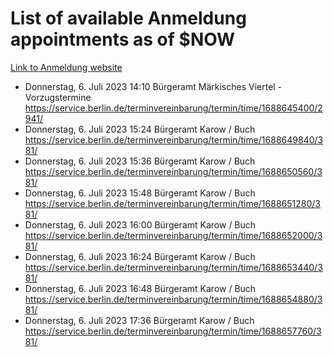 # List of available Anmeldung appointments as of $NOW
[Link to Anmeldung website](https://service.berlin.de/terminvereinbarung/termin/tag.php?termin=1&anliegen[]=120686&dienstleisterlist=122210,122217,327316,122219,327312,122227,327314,122231,327346,122243,327348,122254,122252,329742,122260,329745,122262,329748,122271,327278,122273,327274,122277,327276,330436,122280,327294,122282,327290,122284,327292,122291,327270,122285,327266,122286,327264,122296,327268,150230,329760,122297,327286,122294,327284,122312,329763,122314,329775,122304,327330,122311,327334,122309,327332,317869,122281,327352,122279,329772,122283,122276,327324,122274,327326,122267,329766,122246,327318,122251,327320,122257,327322,122208,327298,122226,327300&herkunft=http%3A%2F%2Fservice.berlin.de%2Fdienstleistung%2F120686%2F)
- Donnerstag, 6. Juli 2023 14:10 Bürgeramt Märkisches Viertel - Vorzugstermine https://service.berlin.de/terminvereinbarung/termin/time/1688645400/2941/
- Donnerstag, 6. Juli 2023 15:24 Bürgeramt Karow / Buch https://service.berlin.de/terminvereinbarung/termin/time/1688649840/381/
- Donnerstag, 6. Juli 2023 15:36 Bürgeramt Karow / Buch https://service.berlin.de/terminvereinbarung/termin/time/1688650560/381/
- Donnerstag, 6. Juli 2023 15:48 Bürgeramt Karow / Buch https://service.berlin.de/terminvereinbarung/termin/time/1688651280/381/
- Donnerstag, 6. Juli 2023 16:00 Bürgeramt Karow / Buch https://service.berlin.de/terminvereinbarung/termin/time/1688652000/381/
- Donnerstag, 6. Juli 2023 16:24 Bürgeramt Karow / Buch https://service.berlin.de/terminvereinbarung/termin/time/1688653440/381/
- Donnerstag, 6. Juli 2023 16:48 Bürgeramt Karow / Buch https://service.berlin.de/terminvereinbarung/termin/time/1688654880/381/
- Donnerstag, 6. Juli 2023 17:36 Bürgeramt Karow / Buch https://service.berlin.de/terminvereinbarung/termin/time/1688657760/381/
